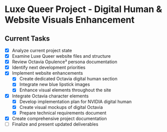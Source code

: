 # Luxe Queer Project - Digital Human & Website Visuals Enhancement

## Current Tasks

- [x] Analyze current project state
- [x] Examine Luxe Queer website files and structure
- [x] Review Octavia Opulence³ persona documentation
- [x] Identify next development priorities
- [x] Implement website enhancements
  - [x] Create dedicated Octavia digital human section
  - [x] Integrate new blue lipstick images
  - [x] Enhance visual elements throughout the site
- [x] Integrate Octavia character elements
  - [x] Develop implementation plan for NVIDIA digital human
  - [x] Create visual mockups of digital Octavia
  - [x] Prepare technical requirements document
- [x] Create comprehensive project documentation
- [ ] Finalize and present updated deliverables
